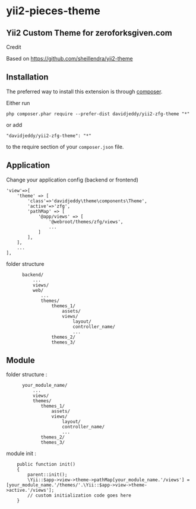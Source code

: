 # yii2-pieces-theme


## Yii2 Custom Theme for zeroforksgiven.com


Credit


Based on https://github.com/sheillendra/yii2-theme



Installation
------------

The preferred way to install this extension is through [composer](http://getcomposer.org/download/).

Either run

```
php composer.phar require --prefer-dist davidjeddy/yii2-zfg-theme "*"
```

or add

```
"davidjeddy/yii2-zfg-theme": "*"
```

to the require section of your `composer.json` file.


Application
-------

Change your application config (backend or frontend)
```
'view'=>[
	'theme' => [
		'class'=>'davidjeddy\theme\components\Theme',
		'active'=>'zfg',
		'pathMap' => [
			'@app/views' => [
				'@webroot/themes/zfg/views',
				...
			]
		],
	],
	...
],
```

folder structure

```
      backend/
          ...
          views/
          web/
             ...
             themes/
                 themes_1/
                     assets/
                     views/
                         layout/
                         controller_name/
                         ...
                 themes_2/
                 themes_3/
```

Module
------------

folder structure :

```
      your_module_name/
          ...
          views/
          themes/
             themes_1/
                 assets/
                 views/
                     layout/
                     controller_name/
                     ...
             themes_2/
             themes_3/
```

module init :

```
    public function init()
    {
        parent::init();
        \Yii::$app->view->theme->pathMap[your_module_name.'/views'] = [your_module_name.'/themes/'.\Yii::$app->view->theme->active.'/views'];
        // custom initialization code goes here
    }
```